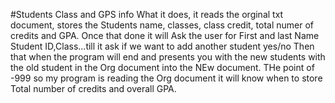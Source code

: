 #Students Class and GPS info
What it does, it reads the orginal txt document, stores the Students name, classes, class credit, total numer of credits and GPA.
Once that done it will Ask the user for First and last Name Student ID,Class...till it ask if we want to add another student yes/no
Then that when the program will end and presents you with the new students with the old student in the Org document into the NEw document.
THe point of -999 so my program is reading the Org document it will know when to store Total number of credits and overall GPA.
